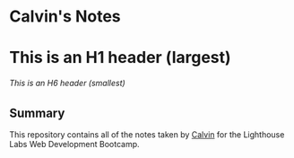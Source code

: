# Calvin's Notes

# This is an H1 header (largest)
###### This is an H6 header (smallest)

## Summary

This repository contains all of the notes taken by [Calvin](https://github.com/Kikstyophobia) for the Lighthouse Labs Web Development Bootcamp. 